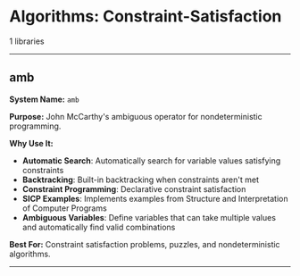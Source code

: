 # Algorithms: Constraint-Satisfaction

1 libraries

---

## amb

**System Name:** `amb`

**Purpose:** John McCarthy's ambiguous operator for nondeterministic programming.

**Why Use It:**
- **Automatic Search**: Automatically search for variable values satisfying constraints
- **Backtracking**: Built-in backtracking when constraints aren't met
- **Constraint Programming**: Declarative constraint satisfaction
- **SICP Examples**: Implements examples from Structure and Interpretation of Computer Programs
- **Ambiguous Variables**: Define variables that can take multiple values and automatically find valid combinations

**Best For:** Constraint satisfaction problems, puzzles, and nondeterministic algorithms.

---


